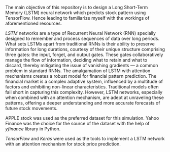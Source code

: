 The main objective of this repository is to design a Long Short-Term Memory (LSTM) neural network which predicts stock pattern using TensorFlow. Hence leading to familiarize myself with the workings of aforementioned resources.

*LSTM* networks are a type of Recurrent Neural Network (RNN) specially designed to remember and process sequences of data over long periods. What sets LSTMs apart from traditional RNNs is their ability to preserve information for long durations, courtesy of their unique structure comprising three gates: the input, forget, and output gates. These gates collaboratively manage the flow of information, deciding what to retain and what to discard, thereby mitigating the issue of vanishing gradients — a common problem in standard RNNs. The amalgamation of LSTM with attention mechanisms creates a robust model for financial pattern prediction. The financial market is a complex adaptive system, influenced by a multitude of factors and exhibiting non-linear characteristics. Traditional models often fall short in capturing this complexity. However, LSTM networks, especially when combined with an attention mechanism, are adept at unraveling these patterns, offering a deeper understanding and more accurate forecasts of future stock movements.

APPLE stock was used as the preferred dataset for this simulation. Yahoo Finance was the choice for the source of the dataset with the help of *yfinance* library in Python.

*TensorFlow* and *Keras* were used as the tools to implement a LSTM network with an attention mechanism for stock price prediction. 

